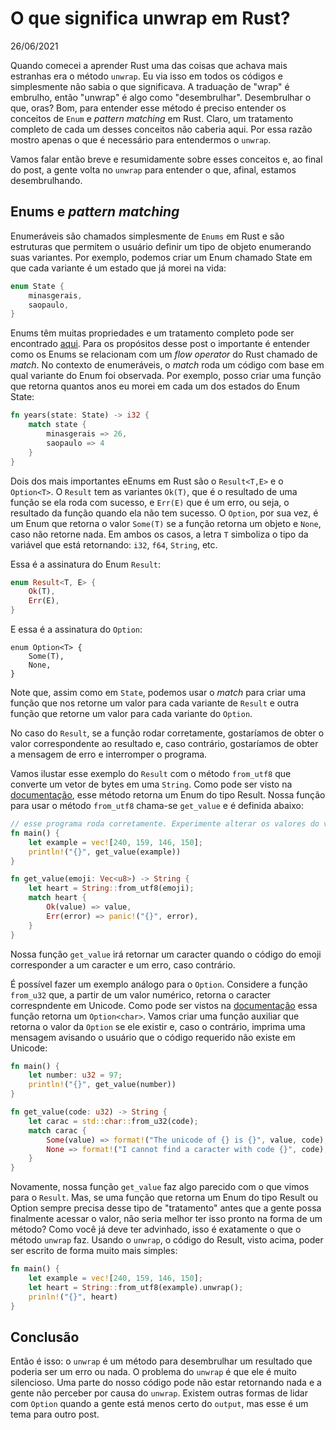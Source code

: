 # O que significa unwrap em Rust?

26/06/2021

Quando comecei a aprender Rust uma das coisas que achava mais estranhas era o método `unwrap`. Eu via isso em todos os códigos e simplesmente não sabia o que significava. A traduação de "wrap" é embrulho, então "unwrap" é algo como "desembrulhar". Desembrulhar o que, oras? Bom, para entender esse método é preciso entender os conceitos de `Enum` e *pattern matching* em Rust. Claro, um tratamento completo de cada um desses conceitos não caberia aqui. Por essa razão mostro apenas o que é necessário para entendermos o `unwrap`.

Vamos falar então breve e resumidamente sobre esses conceitos e, ao final do post, a gente volta no `unwrap` para entender o que, afinal, estamos desembrulhando.

## Enums e *pattern matching*

Enumeráveis são chamados simplesmente de `Enums` em Rust e são estruturas que permitem o usuário definir um tipo de objeto enumerando suas variantes. Por exemplo, podemos criar um Enum chamado State em que cada variante é um estado que já morei na vida:

```rust
enum State {
    minasgerais,
    saopaulo,
}
```

Enums têm muitas propriedades e um tratamento completo pode ser encontrado [aqui](https://doc.rust-lang.org/book/ch06-00-enums.html). Para os propósitos desse post o importante é entender como os Enums se relacionam com um *flow operator* do Rust chamado de *match*. No contexto de enumeráveis, o *match* roda um código com base em qual variante do Enum foi observada. Por exemplo, posso criar uma função que retorna quantos anos eu morei em cada um dos estados do Enum State:

```rust
fn years(state: State) -> i32 {
    match state {
        minasgerais => 26,
        saopaulo => 4
    }
}
```

Dois dos mais importantes eEnums em Rust são o `Result<T,E>` e o `Option<T>`. O `Result` tem as variantes `Ok(T)`, que é o resultado de uma função se ela roda com sucesso, e `Err(E)` que é um erro, ou seja, o resultado da função quando ela não tem sucesso. O `Option`, por sua vez, é um Enum que retorna o valor `Some(T)` se a função retorna um objeto e `None`, caso não retorne nada. Em ambos os casos, a letra `T` simboliza o tipo da variável que está retornando: `i32`, `f64`, `String`, etc.

Essa é a assinatura do Enum `Result`:

```rust
enum Result<T, E> {
    Ok(T),
    Err(E),
}
```

E essa é a assinatura do `Option`:

```
enum Option<T> {
    Some(T),
    None,
}
```

Note que, assim como em `State`, podemos usar o *match* para criar uma função que nos retorne um valor para cada variante de `Result` e outra função que retorne um valor para cada variante do `Option`. 

No caso do `Result`, se a função rodar corretamente, gostaríamos de obter o valor correspondente ao resultado e, caso contrário, gostaríamos de obter a mensagem de erro e interromper o programa. 

Vamos ilustar esse exemplo do `Result` com o método `from_utf8` que converte um vetor de bytes em uma `String`. Como pode ser visto na [documentação](https://doc.rust-lang.org/std/string/struct.String.html#method.from_utf8), esse método retorna um Enum do tipo Result. Nossa função para usar o método `from_utf8` chama-se `get_value` e é definida abaixo:

```rust
// esse programa roda corretamente. Experimente alterar os valores do vetor para ver o que acontece
fn main() {
    let example = vec![240, 159, 146, 150];
    println!("{}", get_value(example))
}

fn get_value(emoji: Vec<u8>) -> String {
    let heart = String::from_utf8(emoji);
    match heart {
        Ok(value) => value,
        Err(error) => panic!("{}", error),
    }
}
```

Nossa função `get_value` irá retornar um caracter quando o código do emoji corresponder a um caracter e um erro, caso contrário.

É possível fazer um exemplo análogo para o `Option`. Considere a função `from_u32` que, a partir de um valor numérico, retorna o caracter correspndente em Unicode. Como pode ser vistos na [documentação](https://docs.rs/rustc-std-workspace-std/1.0.1/std/char/fn.from_u32.html) essa função retorna um `Option<char>`. Vamos criar uma função auxiliar que retorna o valor da `Option` se ele existir e, caso o contrário, imprima uma mensagem avisando o usuário que o código requerido não existe em Unicode:

```rust
fn main() {
    let number: u32 = 97;
    println!("{}", get_value(number))
}

fn get_value(code: u32) -> String {
    let carac = std::char::from_u32(code);
    match carac {
        Some(value) => format!("The unicode of {} is {}", value, code),
        None => format!("I cannot find a caracter with code {}", code),
    }
}
```

Novamente, nossa função `get_value` faz algo parecido com o que vimos para o `Result`. Mas, se uma função que retorna um Enum do tipo Result ou Option sempre precisa desse tipo de "tratamento" antes que a gente possa finalmente acessar o valor, não seria melhor ter isso pronto na forma de um método? Como você já deve ter advinhado, isso é exatamente o que o método `unwrap` faz. Usando o `unwrap`, o código do Result, visto acima, poder ser escrito de forma muito mais simples:

```rust
fn main() {
    let example = vec![240, 159, 146, 150];
    let heart = String::from_utf8(example).unwrap();
    prinln!("{}", heart)
}
```

## Conclusão

Então é isso: o `unwrap` é um método para desembrulhar um resultado que poderia ser um erro ou nada. O problema do `unwrap` é que ele é muito silencioso. Uma parte do nosso código pode não estar retornando nada e a gente não perceber por causa do `unwrap`. Existem outras formas de lidar com `Option` quando a gente está menos certo do `output`, mas esse é um tema para outro post.




